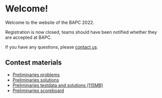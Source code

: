 # Welcome!

Welcome to the website of the BAPC 2022.

Registration is now closed, teams should have been notified whether they are accepted at BAPC.

If you have any questions, please [contact us](/contact).

## Contest materials

- [Preliminaries problems](/prelimenaries/problems.pdf)
- [Preliminaries solutions](/prelimenaries/solutions.pdf)
- [Preliminaries testdata and solutions (115MB)](https://commissies.ch.tudelft.nl/chipcie/archive/2022/dapc/solutions.zip)
- [Preliminaries scoreboard](/prelimenaries/)

